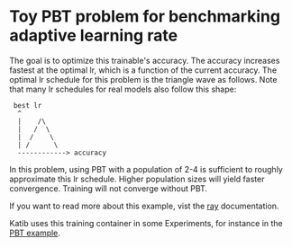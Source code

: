 # Toy PBT problem for benchmarking adaptive learning rate

The goal is to optimize this trainable's accuracy. The accuracy increases
fastest at the optimal lr, which is a function of the current accuracy.
The optimal lr schedule for this problem is the triangle wave as follows.
Note that many lr schedules for real models also follow this shape:

```
 best lr
  ^
  |    /\
  |   /  \
  |  /    \
  | /      \
  ------------> accuracy
```

In this problem, using PBT with a population of 2-4 is sufficient to
roughly approximate this lr schedule. Higher population sizes will yield
faster convergence. Training will not converge without PBT.

If you want to read more about this example, vist the 
[ray](https://github.com/ray-project/ray/blob/7f1bacc7dc9caf6d0ec042e39499bbf1d9a7d065/python/ray/tune/examples/README.rst) 
documentation.

Katib uses this training container in some Experiments, for instance in the
[PBT example](../../hp-tuning/simple-pbt.yaml#L44-L52).
